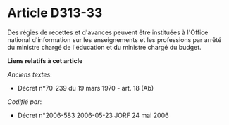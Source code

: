 # Article D313-33

Des régies de recettes et d'avances peuvent être instituées à l'Office national d'information sur les enseignements et les
professions par arrêté du ministre chargé de l'éducation et du ministre chargé du budget.

**Liens relatifs à cet article**

_Anciens textes_:

  - Décret n°70-239 du 19 mars 1970 - art. 18 (Ab)

_Codifié par_:

  - Décret n°2006-583 2006-05-23 JORF 24 mai 2006
